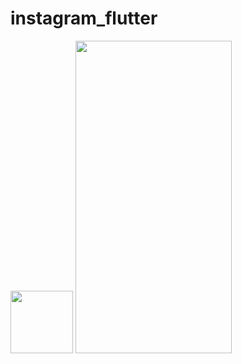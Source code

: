 # instagram_flutter

<img src="https://github.com/iamyoungk/flutter-instagram/assets/102649466/f1c2e749-7fda-492c-b3ea-44036b126f70)https://github.com/iamyoungk/flutter-instagram/assets/102649466/f1c2e749-7fda-492c-b3ea-44036b126f70" width="100" height="100">

<img src="https://github.com/iamyoungk/flutter-instagram/assets/102649466/6e0ce986-dce5-40f5-a2da-84f0ca2aaad4" width="250" height="500">
